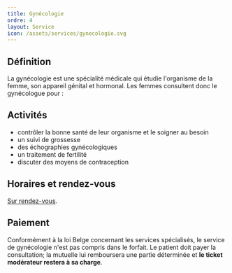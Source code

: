 ```yaml
---
title: Gynécologie
ordre: 4
layout: Service
icon: /assets/services/gynecologie.svg
---
```

## Définition
La gynécologie est une spécialité médicale qui étudie l'organisme de la femme, son appareil génital et hormonal. Les femmes consultent donc le gynécologue pour :

## Activités
- contrôler la bonne santé de leur organisme et le soigner au besoin
- un suivi de grossesse
- des échographies gynécologiques
- un traitement de fertilité
- discuter des moyens de contraception

## Horaires et rendez-vous
[Sur rendez-vous](/rendez-vous).

## Paiement
Conformément à la loi Belge concernant les services spécialisés, le service de gynécologie n'est pas compris dans le forfait. Le patient doit payer la consultation; la mutuelle lui remboursera une partie déterminée et **le ticket modérateur restera à sa charge**.

